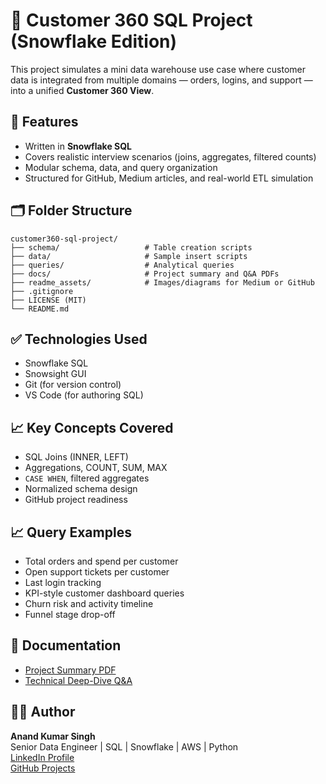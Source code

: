 # 🧠 Customer 360 SQL Project (Snowflake Edition)

This project simulates a mini data warehouse use case where customer data is integrated from multiple domains — orders, logins, and support — into a unified **Customer 360 View**.

## 📌 Features

- Written in **Snowflake SQL**
- Covers realistic interview scenarios (joins, aggregates, filtered counts)
- Modular schema, data, and query organization
- Structured for GitHub, Medium articles, and real-world ETL simulation

## 🗂️ Folder Structure
```
customer360-sql-project/
├── schema/                   # Table creation scripts
├── data/                     # Sample insert scripts
├── queries/                  # Analytical queries
├── docs/                     # Project summary and Q&A PDFs
├── readme_assets/            # Images/diagrams for Medium or GitHub
├── .gitignore
├── LICENSE (MIT)
└── README.md
```

## ✅ Technologies Used

- Snowflake SQL
- Snowsight GUI
- Git (for version control)
- VS Code (for authoring SQL)

## 📈 Key Concepts Covered

- SQL Joins (INNER, LEFT)
- Aggregations, COUNT, SUM, MAX
- `CASE WHEN`, filtered aggregates
- Normalized schema design
- GitHub project readiness

## 📈 Query Examples

- Total orders and spend per customer
- Open support tickets per customer
- Last login tracking
- KPI-style customer dashboard queries
- Churn risk and activity timeline
- Funnel stage drop-off

## 📌 Documentation

- [Project Summary PDF](docs/Snowflake_SQL_Project_Summary.pdf)
- [Technical Deep-Dive Q&A](docs/Snowflake_SQL_Project_DeepDive_QA.pdf)

## 🧑‍💻 Author

**Anand Kumar Singh**  
Senior Data Engineer | SQL | Snowflake | AWS | Python  
[LinkedIn Profile](www.linkedin.com/in/anand-kumar-singh-830839ab)  
[GitHub Projects](https://github.com/Anand-kumar4)

